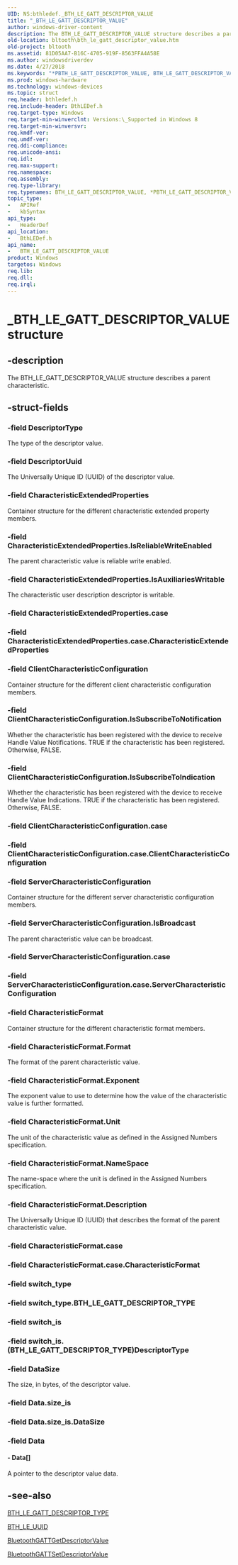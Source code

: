 ```yaml
---
UID: NS:bthledef._BTH_LE_GATT_DESCRIPTOR_VALUE
title: "_BTH_LE_GATT_DESCRIPTOR_VALUE"
author: windows-driver-content
description: The BTH_LE_GATT_DESCRIPTOR_VALUE structure describes a parent characteristic.
old-location: bltooth\bth_le_gatt_descriptor_value.htm
old-project: bltooth
ms.assetid: 81D05AA7-B16C-4705-919F-8563FFA4A58E
ms.author: windowsdriverdev
ms.date: 4/27/2018
ms.keywords: "*PBTH_LE_GATT_DESCRIPTOR_VALUE, BTH_LE_GATT_DESCRIPTOR_VALUE, BTH_LE_GATT_DESCRIPTOR_VALUE structure [Bluetooth Devices], PBTH_LE_GATT_DESCRIPTOR_VALUE, PBTH_LE_GATT_DESCRIPTOR_VALUE structure pointer [Bluetooth Devices], _BTH_LE_GATT_DESCRIPTOR_VALUE, bltooth.bth_le_gatt_descriptor_value, bthledef/BTH_LE_GATT_DESCRIPTOR_VALUE, bthledef/PBTH_LE_GATT_DESCRIPTOR_VALUE"
ms.prod: windows-hardware
ms.technology: windows-devices
ms.topic: struct
req.header: bthledef.h
req.include-header: BthLEDef.h
req.target-type: Windows
req.target-min-winverclnt: Versions:\_Supported in Windows 8
req.target-min-winversvr: 
req.kmdf-ver: 
req.umdf-ver: 
req.ddi-compliance: 
req.unicode-ansi: 
req.idl: 
req.max-support: 
req.namespace: 
req.assembly: 
req.type-library: 
req.typenames: BTH_LE_GATT_DESCRIPTOR_VALUE, *PBTH_LE_GATT_DESCRIPTOR_VALUE
topic_type:
-	APIRef
-	kbSyntax
api_type:
-	HeaderDef
api_location:
-	BthLEDef.h
api_name:
-	BTH_LE_GATT_DESCRIPTOR_VALUE
product: Windows
targetos: Windows
req.lib: 
req.dll: 
req.irql: 
---
```


# _BTH_LE_GATT_DESCRIPTOR_VALUE structure


## -description


The BTH_LE_GATT_DESCRIPTOR_VALUE structure describes a parent characteristic.


## -struct-fields




### -field DescriptorType

The type of the descriptor value.


### -field DescriptorUuid

The Universally Unique ID (UUID) of the descriptor value.


### -field CharacteristicExtendedProperties

Container structure for the different characteristic extended property members.


### -field CharacteristicExtendedProperties.IsReliableWriteEnabled

The parent characteristic value is reliable write enabled.


### -field CharacteristicExtendedProperties.IsAuxiliariesWritable

The characteristic user description descriptor is writable.


### -field CharacteristicExtendedProperties.case

 


### -field CharacteristicExtendedProperties.case.CharacteristicExtendedProperties

 


### -field ClientCharacteristicConfiguration

Container structure for the different client characteristic configuration members.


### -field ClientCharacteristicConfiguration.IsSubscribeToNotification

Whether the characteristic has been registered with the device to receive Handle Value Notifications. TRUE if the characteristic has been registered. Otherwise, FALSE.


### -field ClientCharacteristicConfiguration.IsSubscribeToIndication

Whether the characteristic has been registered with the device to receive Handle Value Indications. TRUE if the characteristic has been registered. Otherwise, FALSE.


### -field ClientCharacteristicConfiguration.case

 


### -field ClientCharacteristicConfiguration.case.ClientCharacteristicConfiguration

 


### -field ServerCharacteristicConfiguration

Container structure for the different server characteristic configuration members.


### -field ServerCharacteristicConfiguration.IsBroadcast

The parent characteristic value can be broadcast.


### -field ServerCharacteristicConfiguration.case

 


### -field ServerCharacteristicConfiguration.case.ServerCharacteristicConfiguration

 


### -field CharacteristicFormat

Container structure for the different characteristic format members.


### -field CharacteristicFormat.Format

The format of the parent characteristic value.


### -field CharacteristicFormat.Exponent

The exponent value to use to determine how the value of the characteristic value is further formatted.


### -field CharacteristicFormat.Unit

The unit of the characteristic value as defined in the Assigned Numbers specification.


### -field CharacteristicFormat.NameSpace

The name-space where the unit is defined in the Assigned Numbers specification.


### -field CharacteristicFormat.Description

The Universally Unique ID (UUID) that describes the format of the parent characteristic value.


### -field CharacteristicFormat.case

 


### -field CharacteristicFormat.case.CharacteristicFormat

 


### -field switch_type

 


### -field switch_type.BTH_LE_GATT_DESCRIPTOR_TYPE

 


### -field switch_is

 


### -field switch_is.(BTH_LE_GATT_DESCRIPTOR_TYPE)DescriptorType

 


### -field DataSize

The size, in bytes, of the descriptor value.


### -field Data.size_is

 


### -field Data.size_is.DataSize

 


### -field Data

 




#### - Data[]

A pointer to the descriptor value data.


## -see-also




<a href="https://msdn.microsoft.com/library/windows/hardware/hh450845">BTH_LE_GATT_DESCRIPTOR_TYPE</a>



<a href="https://msdn.microsoft.com/library/windows/hardware/hh450852">BTH_LE_UUID</a>



<a href="https://msdn.microsoft.com/library/windows/hardware/hh450798">BluetoothGATTGetDescriptorValue</a>



<a href="https://msdn.microsoft.com/library/windows/hardware/hh450807">BluetoothGATTSetDescriptorValue</a>
 

 

